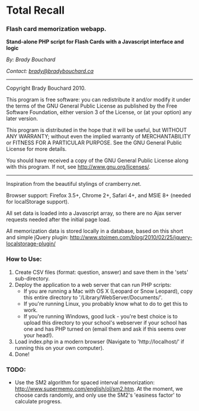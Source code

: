 # Total Recall
### Flash card memorization webapp.

**Stand-alone PHP script for Flash Cards with a Javascript interface and logic**

*By: Brady Bouchard*

*Contact: brady@bradybouchard.ca*

------------------------------------------------------------------

Copyright Brady Bouchard 2010.

This program is free software: you can redistribute it and/or modify
it under the terms of the GNU General Public License as published by
the Free Software Foundation, either version 3 of the License, or
(at your option) any later version.

This program is distributed in the hope that it will be useful,
but WITHOUT ANY WARRANTY; without even the implied warranty of
MERCHANTABILITY or FITNESS FOR A PARTICULAR PURPOSE.  See the
GNU General Public License for more details.

You should have received a copy of the GNU General Public License
along with this program.  If not, see <http://www.gnu.org/licenses/>.

------------------------------------------------------------------

Inspiration from the beautiful stylings of cramberry.net.

Browser support: Firefox 3.5+, Chrome 2+, Safari 4+, and MSIE 8+ (needed for localStorage support).

All set data is loaded into a Javascript array, so there are no Ajax server requests needed after
the initial page load.

All memorization data is stored locally in a database, based on this short and simple jQuery plugin: <http://www.stoimen.com/blog/2010/02/25/jquery-localstorage-plugin/>

### How to Use:

1. Create CSV files (format: question, answer) and save them in the 'sets' sub-directory.
2. Deploy the application to a web server that can run PHP scripts:
	* If you are running a Mac with OS X (Leopard or Snow Leopard), copy this entire directory to '/Library/WebServer/Documents/'.
	* If you're running Linux, you probably know what to do to get this to work.
	* If you're running Windows, good luck - you're best choice is to upload this directory to your school's webserver if your school has one and has PHP turned on (email them and ask if this seems over your head!).
3. Load index.php in a modern browser (Navigate to 'http://localhost/' if running this on your own computer).
4. Done!

### TODO:

* Use the SM2 algorithm for spaced interval memorization: <http://www.supermemo.com/english/ol/sm2.htm>. At the moment, we choose cards randomly, and only use the SM2's 'easiness factor' to calculate progress.